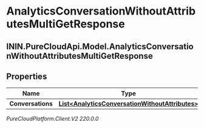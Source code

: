 # AnalyticsConversationWithoutAttributesMultiGetResponse

## ININ.PureCloudApi.Model.AnalyticsConversationWithoutAttributesMultiGetResponse

## Properties

|Name | Type | Description | Notes|
|------------ | ------------- | ------------- | -------------|
| **Conversations** | [**List&lt;AnalyticsConversationWithoutAttributes&gt;**](AnalyticsConversationWithoutAttributes) |  | [optional] |



_PureCloudPlatform.Client.V2 220.0.0_
